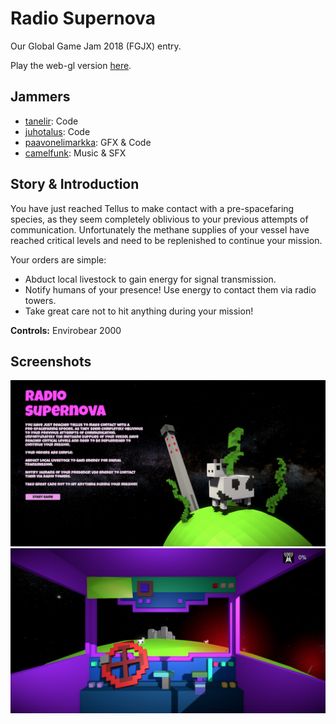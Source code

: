 # Radio Supernova

Our Global Game Jam 2018 (FGJX) entry.

Play the web-gl version [here](https://paavonelimarkka.github.io/radio-supernova/).

## Jammers

- [tanelir](https://github.com/tanelir): Code
- [juhotalus](https://github.com/juhotalus): Code
- [paavonelimarkka](https://github.com/paavonelimarkka): GFX & Code
- [camelfunk](https://github.com/camelfunk): Music & SFX

## Story & Introduction

You have just reached Tellus to make contact with a pre-spacefaring species, as they seem completely oblivious to your previous attempts of communication. Unfortunately the methane supplies of your vessel have reached critical levels and need to be replenished to continue your mission.

Your orders are simple:
- Abduct local livestock to gain energy for signal transmission.
- Notify humans of your presence! Use energy to contact them via radio towers.
- Take great care not to hit anything during your mission!

**Controls:** Envirobear 2000

## Screenshots

![](https://github.com/paavonelimarkka/radio-supernova/blob/master/screenshot1.png?raw=true)
![](https://github.com/paavonelimarkka/radio-supernova/blob/master/screenshot2.png?raw=true)
